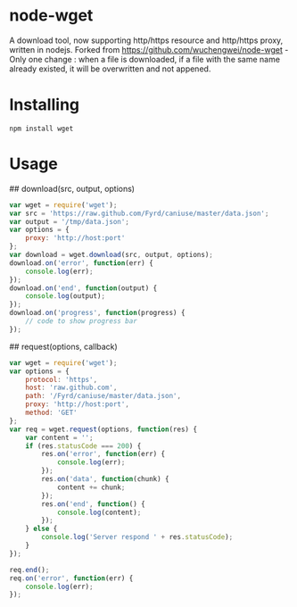 # node-wget

A download tool, now supporting http/https resource and http/https proxy, written in nodejs.
Forked from https://github.com/wuchengwei/node-wget - Only one change : when a file is downloaded, if a file with the same name already existed, it will be overwritten and not appened.

# Installing
```
npm install wget
```

# Usage

<a name="download" />
## download(src, output, options)

```js
var wget = require('wget');
var src = 'https://raw.github.com/Fyrd/caniuse/master/data.json';
var output = '/tmp/data.json';
var options = {
    proxy: 'http://host:port'
};
var download = wget.download(src, output, options);
download.on('error', function(err) {
    console.log(err);
});
download.on('end', function(output) {
    console.log(output);
});
download.on('progress', function(progress) {
    // code to show progress bar
});
```

<a name="request" />
## request(options, callback)

```js
var wget = require('wget');
var options = {
    protocol: 'https',
    host: 'raw.github.com',
    path: '/Fyrd/caniuse/master/data.json',
    proxy: 'http://host:port',
    method: 'GET'
};
var req = wget.request(options, function(res) {
    var content = '';
    if (res.statusCode === 200) {
        res.on('error', function(err) {
            console.log(err);
        });
        res.on('data', function(chunk) {
            content += chunk;
        });
        res.on('end', function() {
            console.log(content);
        });
    } else {
        console.log('Server respond ' + res.statusCode);
    }
});

req.end();
req.on('error', function(err) {
    console.log(err);
});
```
